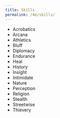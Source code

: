 ```yaml
---
title: Skills
permalink: /4e/skills/
---
```


* Acrobatics  
* Arcana  
* Athletics  
* Bluff  
* Diplomacy  
* Endurance  
* Heal  
* History  
* Insight  
* Intimidate  
* Nature  
* Perception  
* Religion  
* Stealth  
* Streetwise  
* Thievery  
